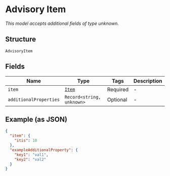 
# Advisory Item

*This model accepts additional fields of type unknown.*

## Structure

`AdvisoryItem`

## Fields

| Name | Type | Tags | Description |
|  --- | --- | --- | --- |
| `item` | [`Item`](../../doc/models/item.md) | Required | - |
| `additionalProperties` | `Record<string, unknown>` | Optional | - |

## Example (as JSON)

```json
{
  "item": {
    "itis": 10
  },
  "exampleAdditionalProperty": {
    "key1": "val1",
    "key2": "val2"
  }
}
```

